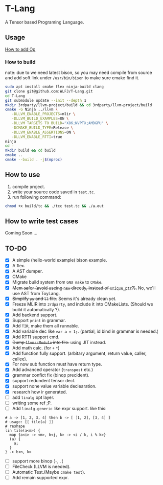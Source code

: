 # T-Lang

A Tensor based Programing Language.

## Usage

[How to add Op](doc/how-to-add-op.md)

### How to build

note: due to we need latest bison, so you may need compile
from source and add soft link under `/usr/bin/bison` to make
sure cmake find it.

```bash
sudo apt install cmake flex ninja-build clang
git clone git@github.com:WLFJ/T-Lang.git
cd T-Lang
git submodule update --init --depth 1
mkdir 3rdparty/llvm-project/build && cd 3rdparty/llvm-project/build
cmake -G Ninja ../llvm \
   -DLLVM_ENABLE_PROJECTS=mlir \
   -DLLVM_BUILD_EXAMPLES=ON \
   -DLLVM_TARGETS_TO_BUILD="X86;NVPTX;AMDGPU" \
   -DCMAKE_BUILD_TYPE=Release \
   -DLLVM_ENABLE_ASSERTIONS=ON \
   -DLLVM_ENABLE_RTTI=true
ninja
cd -
mkdir build && cd build
cmake ..
cmake --build . -j$(nproc)
```

## How to use

1. compile project.
2. write your source code saved in `test.tc`.
3. run following command:

```bash
chmod +x build/tc && ./tcc test.tc && ./a.out
```


## How to write test cases

Coming Soon ...

## TO-DO

- [x] A simple (hello-world example) bison example.
- [x] A flex.
- [x] A AST dumper.
- [x] CMake
- [x] Migrate build system from `GNU make` to `CMake`.
- [x] ~~Mem safer (avoid useing `new` directly, instead of `unique_ptr`?).~~ No, we'll use AST from ToyLang.
- [x] ~~Simplify `yy` and `ll` file.~~ Seems it's already clean yet.
- [x] Freeze MLIR into `3rdparty`, and include it into CMakeLists. (Should we build it automatically ?).
- [x] Add backend support.
- [x] Support `print` in grammar.
- [x] Add `TIR`, make them all runnable.
- [x] Add variable dec like `var a = 1;`. (partial, id bind in grammar is needed.)
- [x] Add RTTI support cmd.
- [x] ~~Dump `llvm::Module` into file.~~ using JIT instead.
- [x] Add math calc. (for `+` `*`)
- [x] Add function fully support. (arbitary argument, return value, caller, callee).
- [x] For now sub function must have return type.
- [x] Add advanced operator (`transpost` etc.)
- [x] grammar confict fix (binop precident).
- [x] support redundent tensor decl.
- [x] support none value variable declearation.
- [x] research how ir generated.
- [ ] add `linalg` opt layer.
- [ ] writing some ref ;P.
- [ ] Add `linalg.generic` like expr support.
like this:
```
# a -> [1, 2, 3, 4] then b -> [ [1, 2], [3, 4] ]
# usage: [[ tile(a) ]]
# reshape
lin tile(a<m>) {
  map {a<i> -> <m>, b<j, k> -> <i / k, i % k>}
  (a) {
    a;
  }
} -> b<n, k>
```
- [ ] support more binop (`-`, `.`)
- [ ] FileCheck (LLVM is needed).
- [ ] Automatic Test.(Maybe `cmake test`).
- [ ] Add remain supported expr.
